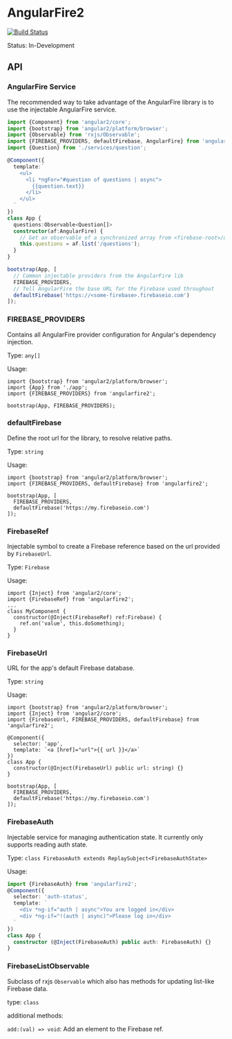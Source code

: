 # AngularFire2

[![Build Status](https://travis-ci.org/angular/angularfire2.svg?branch=master)](https://travis-ci.org/angular/angularfire2)

Status: In-Development

## API

### AngularFire Service

The recommended way to take advantage of the AngularFire library is to
use the injectable AngularFire service.

```typescript
import {Component} from 'angular2/core';
import {bootstrap} from 'angular2/platform/browser';
import {Observable} from 'rxjs/Observable';
import {FIREBASE_PROVIDERS, defaultFirebase, AngularFire} from 'angularfire2';
import {Question} from './services/question';

@Component({
  template:`
    <ul>
      <li *ngFor="#question of questions | async">
        {{question.text}}
      </li>
    </ul>
  `
})
class App {
  questions:Observable<Question[]>
  constructor(af:AngularFire) {
    // Get an observable of a synchronized array from <firebase-root>/questions
    this.questions = af.list('/questions');
  }
}

bootstrap(App, [
  // Common injectable providers from the AngularFire lib
  FIREBASE_PROVIDERS,
  // Tell AngularFire the base URL for the Firebase used throughout
  defaultFirebase('https://<some-firebase>.firebaseio.com')
]);

```

### FIREBASE_PROVIDERS

Contains all AngularFire provider configuration for Angular's dependency injection.

Type: `any[]`

Usage:

```
import {bootstrap} from 'angular2/platform/browser';
import {App} from './app';
import {FIREBASE_PROVIDERS} from 'angularfire2';

bootstrap(App, FIREBASE_PROVIDERS);
```

### defaultFirebase

Define the root url for the library, to resolve relative paths.

Type: `string`

Usage:

```
import {bootstrap} from 'angular2/platform/browser';
import {FIREBASE_PROVIDERS, defaultFirebase} from 'angularfire2';

bootstrap(App, [
  FIREBASE_PROVIDERS,
  defaultFirebase('https://my.firebaseio.com')
]);
```

### FirebaseRef

Injectable symbol to create a Firebase reference based on
the url provided by `FirebaseUrl`.

Type: `Firebase`

Usage:

```
import {Inject} from 'angular2/core';
import {FirebaseRef} from 'angularfire2';
...
class MyComponent {
  constructor(@Inject(FirebaseRef) ref:Firebase) {
    ref.on('value', this.doSomething);
  }
}
```

### FirebaseUrl

URL for the app's default Firebase database.

Type: `string`

Usage:

```
import {bootstrap} from 'angular2/platform/browser';
import {Inject} from 'angular2/core';
import {FirebaseUrl, FIREBASE_PROVIDERS, defaultFirebase} from 'angularfire2';

@Component({
  selector: 'app',
  template: `<a [href]="url">{{ url }}</a>`
})
class App {
  constructor(@Inject(FirebaseUrl) public url: string) {}
}

bootstrap(App, [
  FIREBASE_PROVIDERS,
  defaultFirebase('https://my.firebaseio.com')
]);
```

### FirebaseAuth

Injectable service for managing authentication state. It currently only supports
reading auth state.

Type: `class FirebaseAuth extends ReplaySubject<FirebaseAuthState>`

Usage:
```Typescript
import {FirebaseAuth} from 'angularfire2';
@Component({
  selector: 'auth-status',
  template: `
    <div *ng-if="auth | async">You are logged in</div>
    <div *ng-if="!(auth | async)">Please log in</div>
  `
})
class App {
  constructor (@Inject(FirebaseAuth) public auth: FirebaseAuth) {}
}
```

### FirebaseListObservable

Subclass of rxjs `Observable` which also has methods for updating
list-like Firebase data.

type: `class`

additional methods:

`add:(val) => void`: Add an element to the Firebase ref.
